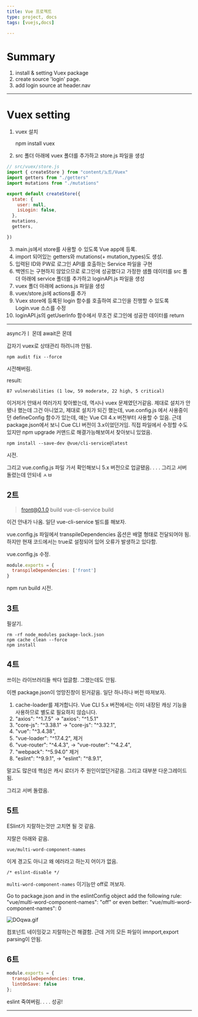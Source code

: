 ```yaml
---
title: Vue 프로젝트
type: project, docs
tags: [vuejs,docs]

---
```


# Summary
1. install & setting Vuex package
2. create source 'login' page.
3. add login source at header.nav


---


# Vuex setting


1. vuex 설치

   
     npm install vuex


2. src 폴더 아래에 vuex 폴더를 추가하고 store.js 파일을 생성

```js
// src/vuex/store.js
import { createStore } from "content/노트/Vuex"
import getters from "./getters"
import mutations from "./mutations"

export default createStore({
  state: {
    user: null,
    isLogin: false,
  },
  mutations,
  getters,

})
```


3. main.js에서 store를 사용할 수 있도록 Vue app에 등록.
4. import 되어있는 getters와 mutations(+ mutation_types)도 생성.
5. 입력된 ID와 PW로 로그인 API를 호출하는 Service 파일을 구현
6. 백엔드는 구현하지 않았으므로 로그인에 성공했다고 가정한 샘플 데이터를 src 폴더 아래에 service 폴더를 추가하고 loginAPI.js 파일을 생성
7. vuex 폴더 아래에 actions.js 파일을 생성
8. vuex/store.js에 actions를 추가
9. Vuex store에 등록된 login 함수를 호출하여 로그인을 진행할 수 있도록 Login.vue 소스를 수정
10.  loginAPI.js의 getUserInfo 함수에서 무조건 로그인에 성공한 데이터를 return





--- 

async가ㅣ 몬데
await은 몬데

갑자기 vuex로 상태관리 하려니까 안됨.

    npm audit fix --force
시전해버림.

result:

    87 vulnerabilities (1 low, 59 moderate, 22 high, 5 critical)


이거저거 안돼서 여러가지 찾아봤는데,
역시나 vuex 문제였던거같음.
제대로 설치가 안됐나 했는데 그건 아니었고,
제대로 설치가 되긴 했는데,
vue.config.js 에서 사용중이던 defineConfig 함수가 있는데,
얘는 Vue ClI 4.x 버전부터 사용할 수 있음.
근데 package.json에서 보니 Cue CLI 버전이 3.x이었던거임.
직접 파일에서 수정할 수도 있지만 npm upgrade 커맨드로 해결가능해보여서 찾아보니 있었음.

    npm install --save-dev @vue/cli-service@latest
시전.

그리고 vue.config.js 파일 가서 확인해보니 5.x 버전으로 업글됐음.
.
.
.
그리고 서버 돌렸는데 안되네 ㅅㅂ


## 2트

> front@0.1.0 build
> vue-cli-service build

이건 안내가 나옴.
일단 vue-cli-service  빌드를 해보자.


vue.config.js 파일에서
transpileDependencies 옵션은 배열 형태로 전달되어야 됨. 
하지만 현재 코드에서는 true로 설정되어 있어 오류가 발생하고 있다함.


vue.config.js 수정.
```js
module.exports = {
  transpileDependencies: ['front']
}

```
npm run build 시전.

## 3트

필살기.

```shell
rm -rf node_modules package-lock.json
npm cache clean --force
npm install
```

## 4트

쓰이는 라이브러리들 싹다 업글함.
그랬는데도 안됨.

이젠 package.json이 엉망진창이 된거같음.
일단 하나하나 버전 따져보자.
1. cache-loader를 제거합니다. Vue CLI 5.x 버전에서는 이미 내장된 캐싱 기능을 사용하므로 별도로 필요하지 않습니다.
2.  "axios": "^1.7.5" -> "axios": "^1.5.1"
3. "core-js": "^3.38.1" -> "core-js": "^3.32.1",
4. "vue": "^3.4.38",
5. "vue-loader": "^17.4.2", 제거
6. "vue-router": "^4.4.3", -> "vue-router": "^4.2.4",
7. "webpack": "^5.94.0" 제거
8. "eslint": "^9.9.1", -> "eslint": "^8.9.1",

말고도 많은데 핵심은 캐시 로더가 주 원인이었던거같음. 그리고 대부분 다운그레이드 됨.

그리고 서버 돌렸음.

## 5트

ESlint가 지랄하는것만 고치면 될 것 같음.

지랄은 아래와 같음.

`vue/multi-word-component-names`

이게 경고도 아니고 왜 에러라고 하는지 어이가 없음.

` /* eslint-disable */ `

`multi-word-component-names` 이기능만 off로 꺼보자.

Go to package.json 
and in the eslintConfig 
object add the following rule: "vue/multi-word-component-names": "off"
or even better: "vue/multi-word-component-names": 0

![DOqwa.gif](/static/DOqwa.gif)

컴포넌트 네이밍갖고 지랄하는건 해결함.
근데 거의 모든 파일이 imnport,export parsing이 안됨.

## 6트

```js
module.exports = {
  transpileDependencies: true,
  lintOnSave: false
};

```
eslint 죽여버림.
.
.
.
성공!



---
